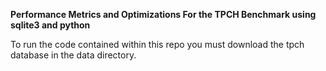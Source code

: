 **Performance Metrics and Optimizations For the TPCH Benchmark using sqlite3 and python**

To run the code contained within this repo you must download the tpch database in the data directory.